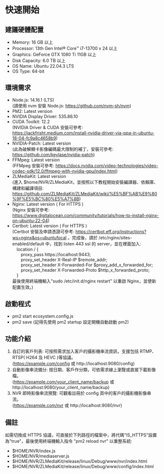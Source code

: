 # 快速開始

## 建議硬體配置

-   Memory: 16 GB 以上
-   Processor: 13th Gen Intel® Core™ i7-13700 x 24 以上
-   Graphics: GeForce GTX 1080 Ti 11GB 以上
-   Disk Capacity: 6.0 TB 以上
-   OS Name: Ubuntu 22.04.3 LTS
-   OS Type: 64-bit

## 環境需求

-   Node.js: 14.16.1 (LTS)  
     (請使用 nvm 安裝 Node.js: https://github.com/nvm-sh/nvm)
-   PM2: Latest version
-   NVIDIA Display Driver: 535.86.10
-   CUDA Toolkit: 12.2  
    (NVIDIA Driver & CUDA 安裝可參考: https://jackfrisht.medium.com/install-nvidia-driver-via-ppa-in-ubuntu-18-04-fc9a8c4658b9)
-   NVIDIA-Patch: Latest version  
    (此為破解顯卡影像編碼最大限制的補丁，安裝可參考: https://github.com/keylase/nvidia-patch)
-   FFMpeg: Latest version  
    (FFMpeg 安裝可參考: https://docs.nvidia.com/video-technologies/video-codec-sdk/12.0/ffmpeg-with-nvidia-gpu/index.html)
-   ZLMediaKit: Latest version  
    (進入 $home/NVR/ZLMediaKit，並按照以下教程開始安裝編譯器、依賴庫、構建和編譯項目: https://github.com/ZLMediaKit/ZLMediaKit/wiki/%E5%BF%AB%E9%80%9F%E5%BC%80%E5%A7%8B)
-   Nginx: Latest version ( For HTTPS )  
    (Nginx 安裝可參考: https://www.digitalocean.com/community/tutorials/how-to-install-nginx-on-ubuntu-22-04)
-   Certbot: Latest version ( For HTTPS )  
    (Certbot 安裝及申請憑證可參考: https://certbot.eff.org/instructions?ws=nginx&os=ubuntufocal 。完成後，請於 /etc/nginx/sites-enabled/default 中，找到 listen 443 ssl 的 server，並在裡面加入:  
    &emsp;location / {  
    &emsp;&emsp;proxy_pass https://localhost:9443;  
    &emsp;&emsp;proxy_set_header X-Real-IP $remote_addr;  
    &emsp;&emsp;proxy_set_header X-Forwarded-For $proxy_add_x_forwarded_for;  
    &emsp;&emsp;proxy_set_header X-Forwarded-Proto $http_x_forwarded_proto;  
    &emsp;}  
    最後使用終端機輸入"sudo /etc/init.d/nginx restart" 以重啟 Nginx，並使新配置生效。)

## 啟動程式

-   pm2 start ecosystem.config.js
-   pm2 save (記得先使用 pm2 startup 設定開機自動啟動 pm2)

## 功能介紹

1. 自訂的客戶列表: 可按照需求加入客戶的攝影機串流資訊，支援包括 RTMP、RTSP( H264 及 HEVC )等協議。  
   (https://example.com/config 或 http://localhost:9080/config)
2. 自動影像串流備分: 按日期、客戶作分類，可依需求線上瀏覽或直接下載影像檔。  
   (https://example.com/your_client_name/backup 或 http://localhost:9080/your_client_name/backup)
3. NVR 即時影像串流預覽: 可觀看註冊於 config 頁中的客戶的攝影機影像串流。  
   (https://example.com/nvr 或 http://localhost:9080/nvr)

## 備註

如需切換成 HTTPS 協議，可直接於下列路徑的檔案中，將代碼"IS_HTTPS"設置為"true"，最後使用終端機輸入指令 "pm2 reload nvr" 以重整系統:

-   $HOME/NVR/index.js
-   $HOME/NVR/mediaserver.js
-   $HOME/NVR/ZLMediaKit/release/linux/Debug/www/nvr/index.html
-   $HOME/NVR/ZLMediaKit/release/linux/Debug/www/config/index.html
